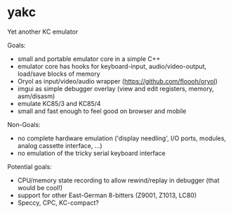# yakc
Yet another KC emulator

Goals:
- small and portable emulator core in a simple C++
- emulator core has hooks for keyboard-input, audio/video-output, load/save blocks of memory
- Oryol as input/video/audio wrapper (https://github.com/floooh/oryol)
- imgui as simple debugger overlay (view and edit registers, memory, asm/disasm)
- emulate KC85/3 and KC85/4
- small and fast enough to feel good on browser and mobile 

Non-Goals:
- no complete hardware emulation ('display needling', I/O ports, modules, analog cassette interface, ...)
- no emulation of the tricky serial keyboard interface

Potential goals:
- CPU/memory state recording to allow rewind/replay in debugger (that would be cool!)
- support for other East-German 8-bitters (Z9001, Z1013, LC80)
- Speccy, CPC, KC-compact?
